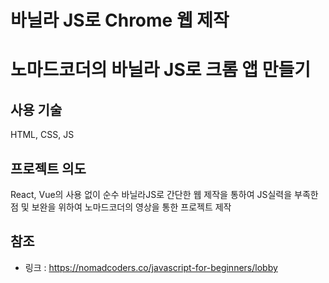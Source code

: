 # 바닐라 JS로 Chrome 웹 제작
# 노마드코더의 바닐라 JS로 크롬 앱 만들기

## 사용 기술

HTML, CSS, JS

## 프로젝트 의도

React, Vue의 사용 없이 순수 바닐라JS로 간단한 웹 제작을 통하여 JS실력을 부족한 점 및 보완을 위하여 노마드코더의 영상을 통한 프로젝트 제작

## 참조
* 링크 : <https://nomadcoders.co/javascript-for-beginners/lobby>
